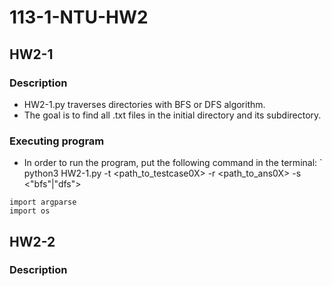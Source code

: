 # 113-1-NTU-HW2

## HW2-1 
### Description
* HW2-1.py traverses directories with BFS or DFS algorithm.  <br>
* The goal is to find all .txt files in the initial directory and its subdirectory.
### Executing program
* In order to run the program, put the following command in the terminal:
` python3 HW2-1.py -t <path_to_testcase0X> -r <path_to_ans0X> -s <"bfs"|"dfs">
```
import argparse
import os
```

## HW2-2
### Description

